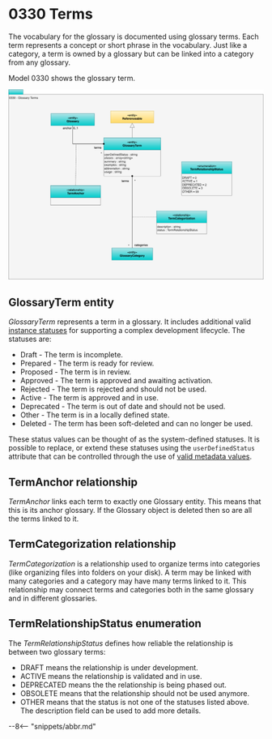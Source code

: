 <!-- SPDX-License-Identifier: CC-BY-4.0 -->
<!-- Copyright Contributors to the ODPi Egeria project. -->

# 0330 Terms

The vocabulary for the glossary is documented using glossary terms. Each term represents a concept or short phrase in the vocabulary.  Just like a category, a term is owned by a glossary but can be linked into a category from any glossary.

Model 0330 shows the glossary term.

![UML](0330-Terms.svg)

## GlossaryTerm entity

*GlossaryTerm* represents a term in a glossary. It includes additional valid [instance statuses](/concepts/instance-status) for supporting a complex development lifecycle.  The statuses are:

* Draft      - The term is incomplete.
* Prepared   - The term is ready for review.
* Proposed   - The term is in review.
* Approved   - The term is approved and awaiting activation.
* Rejected   - The term is rejected and should not be used.
* Active     - The term is approved and in use.
* Deprecated - The term is out of date and should not be used.
* Other      - The term is in a locally defined state.
* Deleted    - The term has been soft-deleted and can no longer be used.

These status values can be thought of as the system-defined statuses.  It is possible to replace, or extend these statuses using the `userDefinedStatus` attribute that can be controlled through the use of [valid metadata values](/guides/planning/valid-values/overview).


## TermAnchor relationship

*TermAnchor* links each term to exactly one Glossary entity. This means that this is its anchor glossary.  If the Glossary object is deleted then so are all the terms linked to it.

## TermCategorization relationship

*TermCategorization* is a relationship used to organize terms into categories (like organizing files into folders on your disk).  A term may be linked with many categories and a category may have many terms linked to it.  This relationship may connect terms and categories both in the same glossary and in different glossaries.

## TermRelationshipStatus enumeration

The *TermRelationshipStatus* defines how reliable the relationship is between two glossary terms:

* DRAFT means the relationship is under development.
* ACTIVE means the relationship is validated and in use.
* DEPRECATED means the the relationship is being phased out.
* OBSOLETE means that the relationship should not be used anymore.
* OTHER means that the status is not one of the statuses listed above.  The description field can be used to add more details.


--8<-- "snippets/abbr.md"